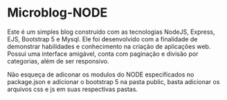 # Microblog-NODE
Este é um simples blog construído com as tecnologias NodeJS, Express, EJS, Bootstrap 5 e Mysql. Ele foi desenvolvido com a finalidade de demonstrar habilidades e conhecimento na criação de aplicações web. Possui uma interface amigável, conta com paginação e divisão por categorias, além de ser responsivo.

Não esqueça de adiconar os modulos do NODE especificados no package.json e adicionar o bootstrap 5 na pasta public, basta adicionar os arquivos css e js em suas respectivas pastas.  
